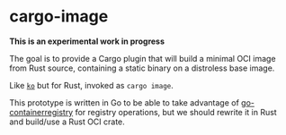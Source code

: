 # cargo-image

**This is an experimental work in progress**

The goal is to provide a Cargo plugin that will build a minimal OCI image from Rust source, containing a static binary on a distroless base image.

Like [`ko`](https://github.com/google/ko) but for Rust, invoked as `cargo image`.

This prototype is written in Go to be able to take advantage of [go-containerregistry](https://github.com/google/go-containerregistry) for registry operations, but we should rewrite it in Rust and build/use a Rust OCI crate.

